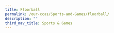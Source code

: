 ```yaml
---
title: Floorball
permalink: /our-ccas/Sports-and-Games/floorball/
description: ""
third_nav_title: Sports & Games
---
```

